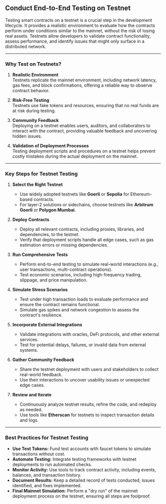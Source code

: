 ## Conduct End-to-End Testing on Testnet

Testing smart contracts on a testnet is a crucial step in the development lifecycle. It provides a realistic environment to evaluate how the contracts perform under conditions similar to the mainnet, without the risk of losing real assets. Testnets allow developers to validate contract functionality, assess performance, and identify issues that might only surface in a distributed network.

---

### Why Test on Testnets?

1. **Realistic Environment**  
   Testnets replicate the mainnet environment, including network latency, gas fees, and block confirmations, offering a reliable way to observe contract behavior.

2. **Risk-Free Testing**  
   Testnets use fake tokens and resources, ensuring that no real funds are at risk during testing.

3. **Community Feedback**  
   Deploying on a testnet enables users, auditors, and collaborators to interact with the contract, providing valuable feedback and uncovering hidden issues.

4. **Validation of Deployment Processes**  
   Testing deployment scripts and procedures on a testnet helps prevent costly mistakes during the actual deployment on the mainnet.

---

### Key Steps for Testnet Testing

1. **Select the Right Testnet**
   - Use widely adopted testnets like **Goerli** or **Sepolia** for Ethereum-based contracts.
   - For layer-2 solutions or sidechains, choose testnets like **Arbitrum Goerli** or **Polygon Mumbai**.

2. **Deploy Contracts**
   - Deploy all relevant contracts, including proxies, libraries, and dependencies, to the testnet.
   - Verify that deployment scripts handle all edge cases, such as gas estimation errors or missing dependencies.

3. **Run Comprehensive Tests**
   - Perform end-to-end testing to simulate real-world interactions (e.g., user transactions, multi-contract operations).
   - Test economic scenarios, including high-frequency trading, slippage, and price manipulation.

4. **Simulate Stress Scenarios**
   - Test under high transaction loads to evaluate performance and ensure the contract remains functional.
   - Simulate gas spikes and network congestion to assess the contract's resilience.

5. **Incorporate External Integrations**
   - Validate integrations with oracles, DeFi protocols, and other external services.
   - Test for potential delays, failures, or invalid data from external systems.

6. **Gather Community Feedback**
   - Share the testnet deployment with users and stakeholders to collect real-world feedback.
   - Use their interactions to uncover usability issues or unexpected edge cases.

7. **Review and Iterate**
   - Continuously analyze testnet results, refine the code, and redeploy as needed.
   - Use tools like **Etherscan** for testnets to inspect transaction details and logs.

---

### Best Practices for Testnet Testing

- **Use Test Tokens:** Fund test accounts with faucet tokens to simulate transactions without cost.  
- **Automate Testing:** Integrate testing frameworks with testnet deployments to run automated checks.  
- **Monitor Activity:** Use tools to track contract activity, including events, balances, and transaction history.  
- **Document Results:** Keep a detailed record of tests conducted, issues identified, and fixes implemented.  
- **Final Mainnet Simulation:** Perform a "dry run" of the mainnet deployment process on the testnet, ensuring all steps are foolproof.